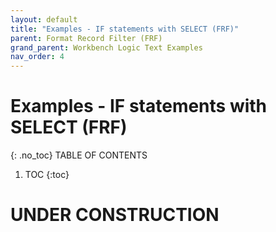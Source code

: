 ```yaml
---
layout: default
title: "Examples - IF statements with SELECT (FRF)"
parent: Format Record Filter (FRF)
grand_parent: Workbench Logic Text Examples
nav_order: 4
---
```


# Examples - IF statements with SELECT (FRF)
{: .no_toc}
TABLE OF CONTENTS 
1. TOC
{:toc}  
 
# UNDER CONSTRUCTION
